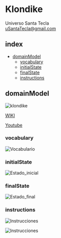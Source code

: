 # Klondike
Universo Santa Tecla  
[uSantaTecla@gmail.com](mailto:uSantaTecla@gmail.com)  

## index

* [domainModel](#domainModel)  
    * [vocabulary](#vocabulary)  
    * [initialState](#initialState)  
    * [finalState](#finalState)
    * [instructions](#instructions)  
## domainModel  
  
![klondike](./docs/images/klondike.png)  

[WIKI](https://es.wikipedia.org/wiki/Solitario_de_cartas)

[Youtube](https://www.youtube.com/watch?v=yjgQXcFVBQY)
### vocabulary

![Vocabulario](klondike_vocabulario,jpg)  
  
### initialState  
  
![Estado_inicial]()  
  
### finalState 

![Estado_final]()  
  
### instructions  
  
![Instrucciones]()  
  
![Instrucciones]()  
  
